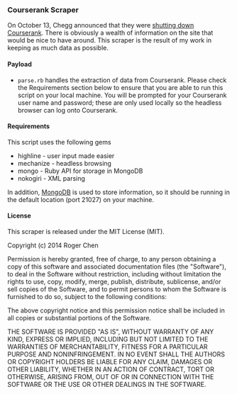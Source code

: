 ### Courserank Scraper

On October 13, Chegg announced that they were [shutting down Courserank](http://www.stanforddaily.com/2014/11/07/goodbye-courserank/). There is obviously a wealth of information on the site that would be nice to have around. This scraper is the result of my work in keeping as much data as possible.

#### Payload

* `parse.rb` handles the extraction of data from Courserank. Please check the Requirements section below to ensure that you are able to run this script on your local machine. You will be prompted for your Courserank user name and password; these are only used locally so the headless browser can log onto Courserank.

#### Requirements

This script uses the following gems

* highline - user input made easier
* mechanize - headless browsing
* mongo - Ruby API for storage in MongoDB
* nokogiri - XML parsing

In addition, [MongoDB](https://mongodb.com/) is used to store information, so it should be running in the default location (port 21027) on your machine.

#### License

This scraper is released under the MIT License (MIT).

Copyright (c) 2014 Roger Chen

Permission is hereby granted, free of charge, to any person obtaining a copy
of this software and associated documentation files (the "Software"), to deal
in the Software without restriction, including without limitation the rights
to use, copy, modify, merge, publish, distribute, sublicense, and/or sell
copies of the Software, and to permit persons to whom the Software is
furnished to do so, subject to the following conditions:

The above copyright notice and this permission notice shall be included in
all copies or substantial portions of the Software.

THE SOFTWARE IS PROVIDED "AS IS", WITHOUT WARRANTY OF ANY KIND, EXPRESS OR
IMPLIED, INCLUDING BUT NOT LIMITED TO THE WARRANTIES OF MERCHANTABILITY,
FITNESS FOR A PARTICULAR PURPOSE AND NONINFRINGEMENT. IN NO EVENT SHALL THE
AUTHORS OR COPYRIGHT HOLDERS BE LIABLE FOR ANY CLAIM, DAMAGES OR OTHER
LIABILITY, WHETHER IN AN ACTION OF CONTRACT, TORT OR OTHERWISE, ARISING FROM,
OUT OF OR IN CONNECTION WITH THE SOFTWARE OR THE USE OR OTHER DEALINGS IN
THE SOFTWARE.
